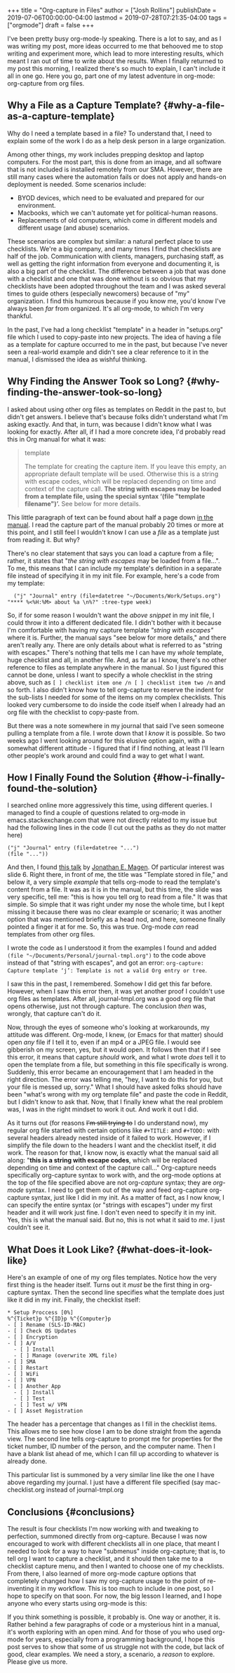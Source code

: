 +++
title = "Org-capture in Files"
author = ["Josh Rollins"]
publishDate = 2019-07-06T00:00:00-04:00
lastmod = 2019-07-28T07:21:35-04:00
tags = ["orgmode"]
draft = false
+++

I've been pretty busy org-mode-ly speaking. There is a lot to say, and as I was writing my post, more ideas occurred to me that behooved me to stop writing and experiment more, which lead to more interesting results, which meant I ran out of time to write about the results. When I finally returned to my post this morning, I realized there's so much to explain, I can't include it all in one go. Here you go, part one of my latest adventure in org-mode: org-capture from org files.

<!--more-->


## Why a File as a Capture Template? {#why-a-file-as-a-capture-template}

Why do I need a template based in a file? To understand that, I need to explain some of the work I do as a help desk person in a large organization.

Among other things, my work includes prepping desktop and laptop computers. For the most part, this is done from an image, and all software that is not included is installed remotely from our SMA. However, there are still many cases where the automation fails or does not apply and hands-on deployment is needed. Some scenarios include:

-   BYOD devices, which need to be evaluated and prepared for our environment.
-   Macbooks, which we can't automate yet for political-human reasons.
-   Replacements of old computers, which come in different models and different usage (and abuse) scenarios.

These scenarios are complex but similar: a natural perfect place to use checklists. We're a big company, and many times I find that checklists are half of the job. Communication with clients, managers, purchasing staff, as well as getting the right information from everyone and documenting it, is also a big part of the checklist. The difference between a job that was done with a checklist and one that was done without is so obvious that my checklists have been adopted throughout the team and I was asked several times to guide others (especially newcomers) because of "my" organization. I find this humorous because if you know me, you'd know I've always been _far_ from organized. It's all org-mode, to which I'm very thankful.

In the past, I've had a long checklist "template" in a header in "setups.org" file which I used to copy-paste into new projects. The idea of having a file as a template for capture occurred to me in the past, but because I've never seen a real-world example and didn't see a clear reference to it in the manual, I dismissed the idea as wishful thinking.


## Why Finding the Answer Took so Long? {#why-finding-the-answer-took-so-long}

I asked about using other org files as templates on Reddit in the past to, but didn't get answers. I believe that's because folks didn't understand what I'm asking exactly. And that, in turn, was because I didn't know what I was looking for exactly. After all, if I had a more concrete idea, I'd probably read this in Org manual for what it was:

> template
>
> The template for creating the capture item. If you leave this empty, an appropriate default template will be used. Otherwise this is a string with escape codes, which will be replaced depending on time and context of the capture call. **The string with escapes may be loaded from a template file, using the special syntax ‘(file "template filename")’.** See below for more details.

This little paragraph of text can be found about half a page down [in the manual](https://orgmode.org/manual/Template-elements.html#Template-elements). I read the capture part of the manual probably 20 times or more at this point, and I still feel I wouldn't know I can use a _file_ as a template just from reading it. But why?

There's no clear statement that says you can load a capture from a file; rather, it states that "_the string with escapes_ may be loaded from a file...". To me, this means that I can include my template's definition in a separate file instead of specifying it in my init file. For example, here's a code from my template:

```nil
  ("j" "Journal" entry (file+datetree "~/Documents/Work/Setups.org")
"**** %<%H:%M> about %a \n%?" :tree-type week)
```

So, if for some reason I wouldn't want the _above snippet_ in my init file, I could throw it into a different dedicated file. I didn't bother with it because I'm comfortable with having my capture template _"string with escapes"_ where it is. Further, the manual says "see below for more details," and there aren't really any. There are only details about what is referred to as "string with escapes." There's nothing that tells me I can have my _whole_ template, huge checklist and all, in another file. And, as far as I know, there's no other reference to files as template anywhere in the manual. So I just figured this cannot be done, unless I want to specify a whole checklist in the string above, such as `[ ] checklist item one /n [ ] checklist item two /n` and so forth. I also didn't know how to tell org-capture to reserve the indent for the sub-lists I needed for some of the items on my complex checklists. This looked very cumbersome to do inside the code itself when I already had an org file with the checklist to copy-paste from.

But there was a note somewhere in my journal that said I've seen someone pulling a template from a file. I wrote down that I _know_ it is possible. So two weeks ago I went looking around for this elusive option again, with a somewhat different attitude - I figured that if I find nothing, at least I'll learn other people's work around and could find a way to get what I want.


## How I Finally Found the Solution {#how-i-finally-found-the-solution}

I searched online more aggressively this time, using different queries. I managed to find a couple of questions related to org-mode in emacs.stackexchange.com that were not directly related to my issue but had the following lines in the code (I cut out the paths as they do not matter here)

```nil
("j" "Journal" entry (file+datetree "...")
(file "..."))
```

And then, I found [this talk](https://emacsnyc.org/assets/documents/how-i-use-org-capture-and-stuff.pdf) by [Jonathan E. Magen](https://twitter.com/yonkeltron). Of particular interest was slide 6. Right there, in front of me, the title was "Template stored in file," and below it, a very simple _example_ that tells org-mode to read the template's content from a file. It was as it is in the manual, but this time, the slide was very specific, tell me: "this is how you tell org to read from a file." It was that simple. So simple that it was right under my nose the whole time, but I kept missing it because there was no clear example or scenario; it was another option that was mentioned briefly as a head nod, and here, someone finally pointed a finger it at for me. So, this was true. Org-mode _can_ read templates from other org files.

I wrote the code as I understood it from the examples I found and added `(file "~/Documents/Personal/journal-tmpl.org")` to the code above instead of that "string with escapes", and got an error: `org-capture: Capture template ‘j’: Template is not a valid Org entry or tree`.

I saw this in the past, I remembered. Somehow I did get this far before. However, when I saw this error then, it was yet another proof I couldn't use org files as templates. After all, journal-tmpl.org was a good org file that opens otherwise, just not through capture. The conclusion _then_ was, wrongly, that capture can't do it.

Now, through the eyes of someone who's looking at workarounds, my attitude was different. Org-mode, I knew, (or Emacs for that matter) should open _any_ file if I tell it to, even if an mp4 or a JPEG file. I would see gibberish on my screen, yes, but it would open. It follows then that if I see this error, it means that capture _should_ work, and what I wrote _does_ tell it to open the template from a file, but something in this file specifically is wrong. Suddenly, this error became an encouragement that I am headed in the right direction. The error was telling me, "hey, I want to do this for you, but your file is messed up, sorry." What I should have asked folks should have been "what's wrong with my org template file" and paste the code in Reddit, but I didn't know to ask that. Now, that I finally knew what the real problem was, I was in the right mindset to work it out. And work it out I did.

As it turns out (for reasons ~~I'm still trying to~~ I do understand now), my regular org file started with certain options like `#+TITLE:` and `#+TODO:` with several headers already nested inside of it failed to work. However, if I simplify the file down to the headers I want and the checklist itself, it did work. The reason for that, I know now, is exactly what the manual said all along: "**this is a string with escape codes**, which will be replaced depending on time and context of the capture call..." Org-capture needs specifically org-capture syntax to work with, and the org-mode options at the top of the file specified above are not org-_capture_ syntax; they are _org-mode_ syntax. I need to get them out of the way and feed org-capture org-capture syntax, just like I did in my init. As a matter of fact, as I now know, I can specify the entire syntax (or "strings with escapes") under my first header and it will work just fine. I don't even need to specify it in my init. Yes, this is what the manual said. But no, this is not what it said to _me_. I just couldn't see it.


## What Does it Look Like? {#what-does-it-look-like}

Here's an example of one of my org files templates. Notice how the very first thing is the header itself. Turns out it _must_ be the first thing in org-capture syntax. Then the second line specifies what the template does just like it did in my init. Finally, the checklist itself:

```nil
* Setup Proccess [0%]
%^{Ticket}p %^{ID}p %^{Computer}p
- [ ] Rename (SLS-ID-MAC)
- [ ] Check OS Updates
- [ ] Encryption
- [ ] A/V
  - [ ] Install
  - [ ] Manage (overwrite XML file)
- [ ] SMA
- [ ] Restart
- [ ] WiFi
- [ ] VPN
- [ ] Another App
  - [ ] Install
  - [ ] Test
  - [ ] Test w/ VPN
- [ ] Asset Registration

```

The header has a percentage that changes as I fill in the checklist items. This allows me to see how close I am to be done straight from the agenda view. The second line tells org-capture to prompt me for properties for the ticket number, ID number of the person, and the computer name. Then I have a blank list ahead of me, which I can fill up according to whatever is already done.

This particular list is summoned by a very similar line like the one I have above regarding my journal. I just have a different file specified (say mac-checklist.org instead of journal-tmpl.org


## Conclusions {#conclusions}

The result is four checklists I'm now working with and tweaking to perfection, summoned directly from org-capture. Because I was now encouraged to work with different checklists all in one place, that meant I needed to look for a way to have "submenus" inside org-capture; that is, to tell org I want to capture a checklist, and it should then take me to a checklist capture menu, and then I wanted to choose one of my checklists. From there, I also learned of more org-mode capture options that completely changed how I saw my org-capture usage to the point of re-inventing it in my workflow. This is too much to include in one post, so I hope to specify on that soon. For now, the big lesson I learned, and I hope anyone who every starts using org-mode is this:

If you think something is possible, it probably is. One way or another, it is. Rather behind a few paragraphs of code or a mysterious hint in a manual, it's worth exploring with an open mind. And for those of you who used org-mode for years, especially from a programming background, I hope this post serves to show that some of us struggle not with the code, but lack of good, clear examples. We need a story, a scenario, a _reason_ to explore. Please give us more.